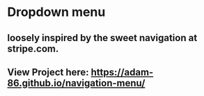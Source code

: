 # Dropdown menu 
## loosely inspired by the sweet navigation at stripe.com.

## View Project here: https://adam-86.github.io/navigation-menu/
